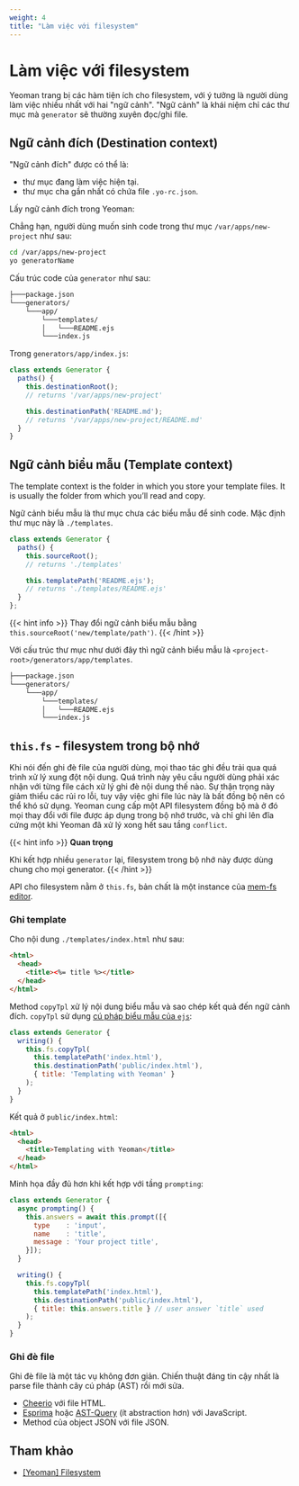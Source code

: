 ```yaml
---
weight: 4
title: "Làm việc với filesystem"
---
```


# Làm việc với filesystem

Yeoman trang bị các hàm tiện ích cho filesystem, với ý tưởng là người dùng làm việc nhiều nhất với hai "ngữ cảnh". "Ngữ cảnh" là khái niệm chỉ các thư mục mà `generator` sẽ thường xuyên đọc/ghi file.

## Ngữ cảnh đích (Destination context)

"Ngữ cảnh đích" được có thể là:

- thư mục đang làm việc hiện tại.
- thư mục cha gần nhất có chứa file `.yo-rc.json`.

Lấy ngữ cảnh đích trong Yeoman:

Chẳng hạn, người dùng muốn sinh code trong thư mục `/var/apps/new-project` như sau:

```sh
cd /var/apps/new-project
yo generatorName
```

Cấu trúc code của `generator` như sau:

```txt
├───package.json
└───generators/
    └───app/
        └───templates/
        │   └───README.ejs
        └───index.js
```

Trong `generators/app/index.js`:

```js
class extends Generator {
  paths() {
    this.destinationRoot();
    // returns '/var/apps/new-project'

    this.destinationPath('README.md');
    // returns '/var/apps/new-project/README.md'
  }
}
```

## Ngữ cảnh biểu mẫu (Template context)

The template context is the folder in which you store your template files. It is usually the folder from which you’ll read and copy.

Ngữ cảnh biểu mẫu là thư mục chưa các biểu mẫu để sinh code. Mặc định thư mục này là `./templates`.

```js
class extends Generator {
  paths() {
    this.sourceRoot();
    // returns './templates'

    this.templatePath('README.ejs');
    // returns './templates/README.ejs'
  }
};
```

{{< hint info >}}
Thay đổi ngữ cảnh biểu mẫu bằng `this.sourceRoot('new/template/path')`.
{{< /hint >}}

Với cấu trúc thư mục như dưới đây thì ngữ cảnh biểu mẫu là `<project-root>/generators/app/templates`.

```txt
├───package.json
└───generators/
    └───app/
        └───templates/
        │   └───README.ejs
        └───index.js
```

## `this.fs` - filesystem trong bộ nhớ

Khi nói đến ghi đè file của người dùng, mọi thao tác ghi đều trải qua quá trình xử lý xung đột nội dung. Quá trình này yêu cầu người dùng phải xác nhận với từng file cách xử lý ghi đè nội dung thế nào. Sự thận trọng này giảm thiểu các rủi ro lỗi, tuy vậy việc ghi file lúc này là bất đồng bộ nên có thể khó sử dụng. Yeoman cung cấp một API filesystem đồng bộ mà ở đó mọi thay đổi với file được áp dụng trong bộ nhớ trước, và chỉ ghi lên đĩa cứng một khi Yeoman đã xử lý xong hết sau tầng `conflict`.

{{< hint info >}}
**Quan trọng**

Khi kết hợp nhiều `generator` lại, filesystem trong bộ nhớ này được dùng chung cho mọi generator.
{{< /hint >}}

API cho filesystem nằm ở `this.fs`, bản chất là một instance của [mem-fs editor](https://github.com/sboudrias/mem-fs-editor).

### Ghi template

Cho nội dung `./templates/index.html` như sau:

```html
<html>
  <head>
    <title><%= title %></title>
  </head>
</html>
```

Method `copyTpl` xử lý nội dung biểu mẫu và sao chép kết quả đến ngữ cảnh đích. `copyTpl` sử dụng [cú pháp biểu mẫu của `ejs`](http://ejs.co/):

```js
class extends Generator {
  writing() {
    this.fs.copyTpl(
      this.templatePath('index.html'),
      this.destinationPath('public/index.html'),
      { title: 'Templating with Yeoman' }
    );
  }
}
```

Kết quả ở `public/index.html`:

```html
<html>
  <head>
    <title>Templating with Yeoman</title>
  </head>
</html>
```

Minh họa đầy đủ hơn khi kết hợp với tầng `prompting`:

```js
class extends Generator {
  async prompting() {
    this.answers = await this.prompt([{
      type    : 'input',
      name    : 'title',
      message : 'Your project title',
    }]);
  }

  writing() {
    this.fs.copyTpl(
      this.templatePath('index.html'),
      this.destinationPath('public/index.html'),
      { title: this.answers.title } // user answer `title` used
    );
  }
}
```

### Ghi đè file

Ghi đè file là một tác vụ không đơn giản. Chiến thuật đáng tin cậy nhất là parse file thành cây cú pháp (AST) rồi mới sửa.

- [Cheerio](https://github.com/cheeriojs/cheerio) với file HTML.
- [Esprima](https://github.com/ariya/esprima) hoặc [AST-Query](https://github.com/SBoudrias/ast-query) (ít abstraction hơn) với JavaScript.
- Method của object JSON với file JSON.

## Tham khảo

- [[Yeoman] Filesystem](https://yeoman.io/authoring/file-system)
